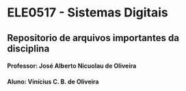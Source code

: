 # ELE0517 - Sistemas Digitais

## Repositorio de arquivos importantes da disciplina

#### Professor: José Alberto Nicuolau de Oliveira
#### Aluno: Vinícius C. B. de Oliveira
